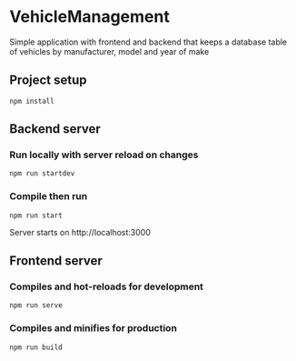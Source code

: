 # VehicleManagement
Simple application with frontend and backend that keeps a database table of vehicles by manufacturer, model and year of make

## Project setup
```
npm install
```

## Backend server

### Run locally with server reload on changes
```
npm run startdev
```

### Compile then run
```
npm run start
```

Server starts on http://localhost:3000

## Frontend server

### Compiles and hot-reloads for development
```
npm run serve
```

### Compiles and minifies for production
```
npm run build
```